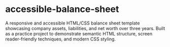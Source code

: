 # accessible-balance-sheet
A responsive and accessible HTML/CSS balance sheet template showcasing company assets, liabilities, and net worth over three years. Built as a practice project to demonstrate semantic HTML structure, screen reader-friendly techniques, and modern CSS styling.
